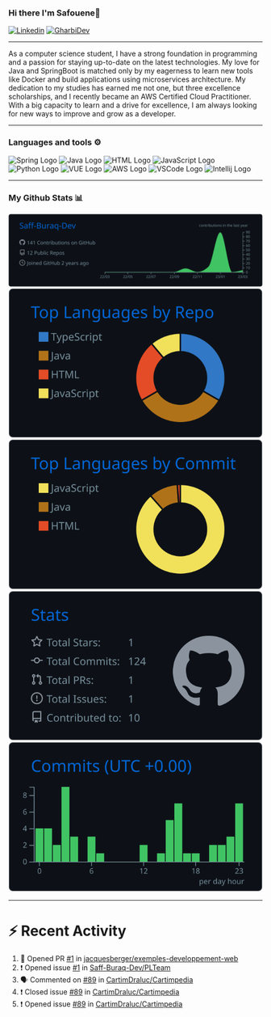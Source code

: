 ### Hi there I'm Safouene👋

[![Linkedin](https://img.shields.io/badge/LinkedIn-blue?style=social&logo=linkedin)](https://www.linkedin.com/in/safouene-gharbi/)
[![GharbiDev](https://img.shields.io/static/v1?label=GharbiDev&message=UP&color=<COLOR>)](https://gharbidev.com/)

---

As a computer science student, I have a strong foundation in programming and a passion for staying up-to-date on the latest technologies. My love for Java and SpringBoot is matched only by my eagerness to learn new tools like Docker and build applications using microservices architecture. My dedication to my studies has earned me not one, but three excellence scholarships, and I recently became an AWS Certified Cloud Practitioner. With a big capacity to learn and a drive for excellence, I am always looking for new ways to improve and grow as a developer.

---

### Languages and tools ⚙️
<!-- For more icons please follow  https://github.com/MikeCodesDotNET/ColoredBadges -->
<p>
<img src="https://cdn.worldvectorlogo.com/logos/spring-3.svg" alt="Spring Logo" width="50" height="50"/>
<img src="https://cdn.worldvectorlogo.com/logos/java-4.svg" alt="Java Logo" width="50" height="50"/>
<img src="https://www.svgrepo.com/show/303205/html-5-logo.svg" alt="HTML Logo" width="50" height="50"/> 
<img src="https://cdn.worldvectorlogo.com/logos/logo-javascript.svg" alt="JavaScript Logo" width="50" height="50"/> <img src="https://cdn.worldvectorlogo.com/logos/python-5.svg" alt="Python Logo" width="50" height="50"/> 
<img src="https://cdn.worldvectorlogo.com/logos/vue-9.svg" alt="VUE Logo" width="50" height="50"/>
<img src="https://cdn.worldvectorlogo.com/logos/aws-2.svg" alt="AWS Logo" width="50" height="50"/> 
<img src="https://cdn.worldvectorlogo.com/logos/visual-studio-code-1.svg" alt="VSCode Logo" width="50" height="50"/>
<img src="https://cdn.worldvectorlogo.com/logos/intellij-idea-1.svg" alt="Intellij Logo" width="50" height="50"/>
</p>

---

### My Github Stats 📊

[![](https://raw.githubusercontent.com/Saff-Buraq-Dev/Saff-Buraq-Dev/master/profile-summary-card-output/github_dark/0-profile-details.svg)](https://github.com/vn7n24fzkq/github-profile-summary-cards)
[![](https://raw.githubusercontent.com/Saff-Buraq-Dev/Saff-Buraq-Dev/master/profile-summary-card-output/github_dark/1-repos-per-language.svg)](https://github.com/vn7n24fzkq/github-profile-summary-cards) [![](https://raw.githubusercontent.com/Saff-Buraq-Dev/Saff-Buraq-Dev/master/profile-summary-card-output/github_dark/2-most-commit-language.svg)](https://github.com/vn7n24fzkq/github-profile-summary-cards)
[![](https://raw.githubusercontent.com/Saff-Buraq-Dev/Saff-Buraq-Dev/master/profile-summary-card-output/github_dark/3-stats.svg)](https://github.com/vn7n24fzkq/github-profile-summary-cards) [![](https://raw.githubusercontent.com/Saff-Buraq-Dev/Saff-Buraq-Dev/master/profile-summary-card-output/github_dark/4-productive-time.svg)](https://github.com/vn7n24fzkq/github-profile-summary-cards)

---

# :zap: Recent Activity

<!--START_SECTION:activity-->
1. 💪 Opened PR [#1](https://github.com/jacquesberger/exemples-developpement-web/pull/1) in [jacquesberger/exemples-developpement-web](https://github.com/jacquesberger/exemples-developpement-web)
2. ❗️ Opened issue [#1](https://github.com/Saff-Buraq-Dev/PLTeam/issues/1) in [Saff-Buraq-Dev/PLTeam](https://github.com/Saff-Buraq-Dev/PLTeam)
3. 🗣 Commented on [#89](https://github.com/CartimDraluc/Cartimpedia/issues/89) in [CartimDraluc/Cartimpedia](https://github.com/CartimDraluc/Cartimpedia)
4. ❗️ Closed issue [#89](https://github.com/CartimDraluc/Cartimpedia/issues/89) in [CartimDraluc/Cartimpedia](https://github.com/CartimDraluc/Cartimpedia)
5. ❗️ Opened issue [#89](https://github.com/CartimDraluc/Cartimpedia/issues/89) in [CartimDraluc/Cartimpedia](https://github.com/CartimDraluc/Cartimpedia)
<!--END_SECTION:activity-->

<br/>

<!--
**Saff-Buraq-Dev/Saff-Buraq-Dev** is a ✨ _special_ ✨ repository because its `README.md` (this file) appears on your GitHub profile.

Here are some ideas to get you started:

- 🔭 I’m currently working on ...
- 🌱 I’m currently learning ...
- 👯 I’m looking to collaborate on ...
- 🤔 I’m looking for help with ...
- 💬 Ask me about ...
- 📫 How to reach me: ...
- 😄 Pronouns: ...
- ⚡ Fun fact: ...
-->
